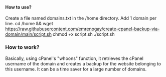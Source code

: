 #### How to use?
Create a file named domains.txt in the /home directory. Add 1 domain per line.
    cd /home && wget https://raw.githubusercontent.com/emrenogay/create-cpanel-backup-via-domain/main/script.sh
    chmod +x script.sh
    ./script.sh
### How to work?
Basically, using cPanel's "whoons" function, it retrieves the cPanel username of the domain and creates a backup for the website belonging to this username.
It can be a time saver for a large number of domains.
